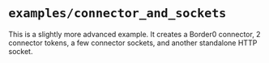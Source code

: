 # `examples/connector_and_sockets`

This is a slightly more advanced example. It creates a Border0 connector, 2 connector tokens, a few connector sockets,
and another standalone HTTP socket.
